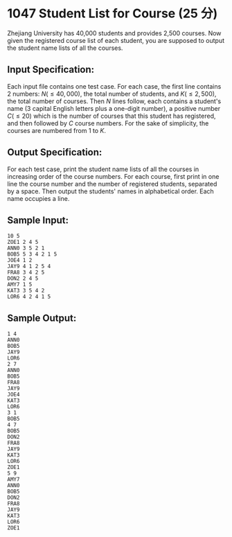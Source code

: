 # 1047 Student List for Course (25 分)

Zhejiang University has 40,000 students and provides 2,500 courses. Now given the registered course list of each student, you are supposed to output the student name lists of all the courses.

## Input Specification:
Each input file contains one test case. For each case, the first line contains 2 numbers: $N (≤ 40,000)$, the total number of students, and $K (≤ 2,500)$, the total number of courses. Then $N$ lines follow, each contains a student's name (3 capital English letters plus a one-digit number), a positive number $C (≤ 20)$ which is the number of courses that this student has registered, and then followed by $C$ course numbers. For the sake of simplicity, the courses are numbered from 1 to $K$.

## Output Specification:
For each test case, print the student name lists of all the courses in increasing order of the course numbers. For each course, first print in one line the course number and the number of registered students, separated by a space. Then output the students' names in alphabetical order. Each name occupies a line.

## Sample Input:
```
10 5
ZOE1 2 4 5
ANN0 3 5 2 1
BOB5 5 3 4 2 1 5
JOE4 1 2
JAY9 4 1 2 5 4
FRA8 3 4 2 5
DON2 2 4 5
AMY7 1 5
KAT3 3 5 4 2
LOR6 4 2 4 1 5
```

## Sample Output:
```
1 4
ANN0
BOB5
JAY9
LOR6
2 7
ANN0
BOB5
FRA8
JAY9
JOE4
KAT3
LOR6
3 1
BOB5
4 7
BOB5
DON2
FRA8
JAY9
KAT3
LOR6
ZOE1
5 9
AMY7
ANN0
BOB5
DON2
FRA8
JAY9
KAT3
LOR6
ZOE1
```
